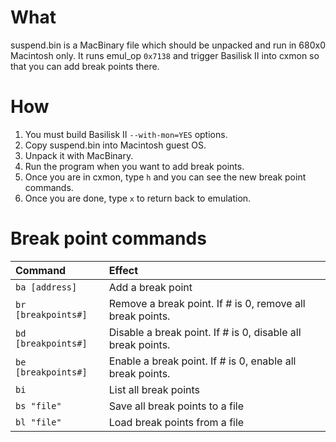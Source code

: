 # What
suspend.bin is a MacBinary file which should be unpacked and run in 680x0 Macintosh only. It runs emul_op `0x7138` and trigger Basilisk II into cxmon so that you can add break points there.

# How
1. You must build Basilisk II `--with-mon=YES` options.
1. Copy suspend.bin into Macintosh guest OS.
1. Unpack it with MacBinary.
1. Run the program when you want to add break points.
1. Once you are in cxmon, type `h` and you can see the new break point commands.
1. Once you are done, type `x` to return back to emulation.

# Break point commands

Command | Effect
:-------|:------
`ba [address]`      | Add a break point
`br [breakpoints#]` | Remove a break point. If # is 0, remove all break points.
`bd [breakpoints#]` | Disable a break point. If # is 0, disable all break points.
`be [breakpoints#]` | Enable a break point. If # is 0, enable all break points.
`bi`                | List all break points
`bs "file"`         | Save all break points to a file
`bl "file"`         | Load break points from a file
